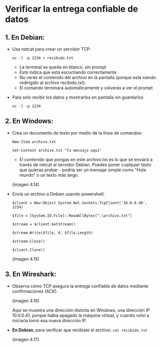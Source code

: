 # Verificar la entrega confiable de datos
## 1. En Debian:
* Usa netcat para crear un servidor TCP:
  
  ``nc -l -p 1234 > recibido.txt``
  - La terminal se queda en blanco, sin prompt
  - Esto indica que está escuchando correctamente
  - No verás el contenido del archivo en la pantalla (porque está siendo redirigido al archivo recibido.txt). 
  - El comando terminará automáticamente y volverás a ver el prompt
* Para solo recibir los datos y mostrarlos en pantalla sin guardarlos

  ``nc -l -p 1234``
## 2. En Windows:
* Crea un documento de texto por medio de la línea de comandos:
  
  ``New-Item archivo.txt``

  ``Set-Content archivo.txt "Tu mensaje aquí"``
    - El contenido que pongas en este archivo.txt es lo que se enviará a través de netcat al servidor Debian. Puedes poner cualquier texto que quieras probar - podría ser un mensaje simple como "Hola mundo" o un texto más largo.

  (imagen 4.14)

* Envía un archivo a Debian usando powershell:
  
  ``$client = New-Object System.Net.Sockets.TcpClient('10.0.0.46', 1234)``
  
  ``$file = [System.IO.File]::ReadAllBytes(".\archivo.txt")``
  
  ``$stream = $client.GetStream()``

  ``$stream.Write($file, 0, $file.Length)``

  ``$stream.Close()``
  
  ``$client.Close()``

  (imagen 4.15)

## 3. En Wireshark:
* Observa cómo TCP asegura la entrega confiable de datos mediante confirmaciones (ACK).

  (imagen 4.16)

  Aquí se muestra una dirección distinta en Windows, una dirección IP 10.0.0.41, porque había apagado la máquina virtual, y cuando volví a iniciarla tomó esa nueva dirección IP.
* **En Debian**, para verificar que recibiste el archivo:
    ``cat recibido.txt``

  (imagen 4.17)

